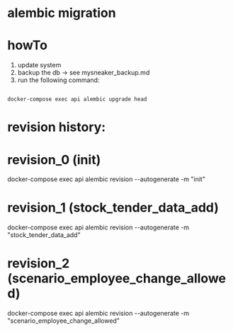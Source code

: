 # alembic migration


# howTo

1. update system
2. backup the db -> see mysneaker_backup.md
2. run the following command:
```

docker-compose exec api alembic upgrade head

``` 
# revision history:


# revision_0 (init)
docker-compose exec api alembic revision --autogenerate -m "init"


# revision_1 (stock_tender_data_add)
docker-compose exec api alembic revision --autogenerate -m "stock_tender_data_add"

# revision_2 (scenario_employee_change_allowed)

docker-compose exec api alembic revision --autogenerate -m "scenario_employee_change_allowed"
